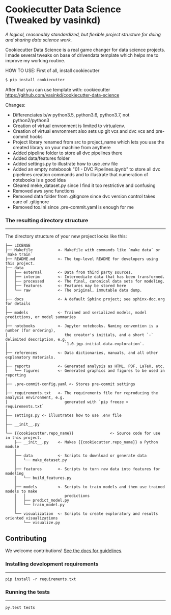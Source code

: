 # Cookiecutter Data Science (Tweaked by vasinkd)

_A logical, reasonably standardized, but flexible project structure for doing and sharing data science work._

Cookiecutter Data Science is a real game changer for data science projects.
I made several tweaks on base of drivendata template which helps me to improve my working routine.

HOW TO USE:
First of all, install cookiecutter
```bash
$ pip install cookiecutter
```
After that you can use template with:
cookiecutter https://github.com/vasinkd/cookiecutter-data-science

Changes:
- Differenciates b/w python3.5, python3.6, python3.7, not python2/python3
- Creation of virtual envronment is limited to virtualenv.
- Creation of virtual envronment also sets up git vcs and dvc vcs and pre-commit hooks
- Project library renamed from src to project_name which lets you use the created library on your machine from anythere
- Added pipeline folder to store all dvc pipelines there
- Added data/features folder
- Added settings.py to illustrate how to use .env file
- Added an empty noteboook "01 - DVC Pipelines.ipynb" to store all dvc pipelines creation commands and to illustrate that numeration of notebooks is a good idea
- Cleared meke_dataset.py since I find it too restrictive and confusing
- Removed aws sync functions
- Removed data folder from .gitignore since dvc version control takes care of .gitignore
- Removed tox.ini since .pre-commit.yaml is enough for me

### The resulting directory structure
------------

The directory structure of your new project looks like this:

```
├── LICENSE
├── Makefile           <- Makefile with commands like `make data` or `make train`
├── README.md          <- The top-level README for developers using this project.
├── data
│   ├── external       <- Data from third party sources.
│   ├── interim        <- Intermediate data that has been transformed.
│   ├── processed      <- The final, canonical data sets for modeling.
│   ├── features       <- Features may be stored here
│   └── raw            <- The original, immutable data dump.
│
├── docs               <- A default Sphinx project; see sphinx-doc.org for details
│
├── models             <- Trained and serialized models, model predictions, or model summaries
│
├── notebooks          <- Jupyter notebooks. Naming convention is a number (for ordering),
│                         the creator's initials, and a short `-` delimited description, e.g.
│                         `1.0-jqp-initial-data-exploration`.
│
├── references         <- Data dictionaries, manuals, and all other explanatory materials.
│
├── reports            <- Generated analysis as HTML, PDF, LaTeX, etc.
│   └── figures        <- Generated graphics and figures to be used in reporting
│
├── .pre-commit-config.yaml <- Stores pre-commit settings
│
├── requirements.txt   <- The requirements file for reproducing the analysis environment, e.g.
│                         generated with `pip freeze > requirements.txt`
│
├── settings.py <- illustrates how to use .env file
│
├── __init__.py
│
└── {{cookiecutter.repo_name}}                <- Source code for use in this project.
    ├── __init__.py    <- Makes {{cookiecutter.repo_name}} a Python module
    │
    ├── data           <- Scripts to download or generate data
    │   └── make_dataset.py
    │
    ├── features       <- Scripts to turn raw data into features for modeling
    │   └── build_features.py
    │
    ├── models         <- Scripts to train models and then use trained models to make
    │   │                 predictions
    │   ├── predict_model.py
    │   └── train_model.py
    │
    └── visualization  <- Scripts to create exploratory and results oriented visualizations
        └── visualize.py
```

## Contributing

We welcome contributions! [See the docs for guidelines](https://drivendata.github.io/cookiecutter-data-science/#contributing).

### Installing development requirements
------------

    pip install -r requirements.txt

### Running the tests
------------

    py.test tests
